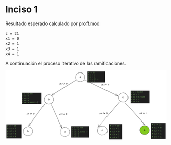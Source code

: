 # Inciso 1

Resultado esperado calculado por [proff.mod](proof.mod)
```
z = 21
x1 = 0
x2 = 1
x3 = 1
x4 = 1
```

A continuación el proceso iterativo de las ramificaciones.

![Tree](tree.png)